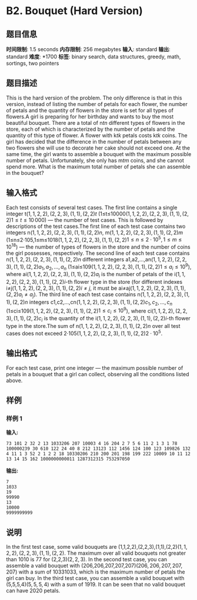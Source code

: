 # B2. Bouquet (Hard Version)

## 题目信息

**时间限制**: 1.5 seconds
**内存限制**: 256 megabytes
**输入**: standard
**输出**: standard
**难度**: *1700
**标签**: binary search, data structures, greedy, math, sortings, two pointers

## 题目描述

This is the hard version of the problem. The only difference is that in this version, instead of listing the number of petals for each flower, the number of petals and the quantity of flowers in the store is set for all types of flowers.A girl is preparing for her birthday and wants to buy the most beautiful bouquet. There are a total of n$t$$n$ different types of flowers in the store, each of which is characterized by the number of petals and the quantity of this type of flower. A flower with k$t$$k$ petals costs k$t$$k$ coins. The girl has decided that the difference in the number of petals between any two flowers she will use to decorate her cake should not exceed one. At the same time, the girl wants to assemble a bouquet with the maximum possible number of petals. Unfortunately, she only has m$t$$m$ coins, and she cannot spend more. What is the maximum total number of petals she can assemble in the bouquet?

## 输入格式

Each test consists of several test cases. The first line contains a single integer t$(1, 1, 2, 2), (2, 2, 3), (1, 1), (2, 2)$$t$ (1≤t≤10000$(1, 1, 2, 2), (2, 2, 3), (1, 1), (2, 2)$$1 \le t \le 10\,000$) — the number of test cases. This is followed by descriptions of the test cases.The first line of each test case contains two integers n$(1, 1, 2, 2), (2, 2, 3), (1, 1), (2, 2)$$n$, m$(1, 1, 2, 2), (2, 2, 3), (1, 1), (2, 2)$$m$ (1≤n≤2⋅105,1≤m≤1018$(1, 1, 2, 2), (2, 2, 3), (1, 1), (2, 2)$$1 \le n \le 2 \cdot 10^5, 1 \le m \le 10^{18}$) — the number of types of flowers in the store and the number of coins the girl possesses, respectively. The second line of each test case contains n$(1, 1, 2, 2), (2, 2, 3), (1, 1), (2, 2)$$n$ different integers a1,a2,…,an$(1, 1, 2, 2), (2, 2, 3), (1, 1), (2, 2)$$a_1, a_2, \ldots, a_n$ (1≤ai≤109$(1, 1, 2, 2), (2, 2, 3), (1, 1), (2, 2)$$1 \le a_i \le 10^9$), where ai$(1, 1, 2, 2), (2, 2, 3), (1, 1), (2, 2)$$a_i$ is the number of petals of the i$(1, 1, 2, 2), (2, 2, 3), (1, 1), (2, 2)$$i$-th flower type in the store (for different indexes i≠j$(1, 1, 2, 2), (2, 2, 3), (1, 1), (2, 2)$$i \neq j$, it must be ai≠aj$(1, 1, 2, 2), (2, 2, 3), (1, 1), (2, 2)$$a_i \neq a_j$). The third line of each test case contains n$(1, 1, 2, 2), (2, 2, 3), (1, 1), (2, 2)$$n$ integers c1,c2,…,cn$(1, 1, 2, 2), (2, 2, 3), (1, 1), (2, 2)$$c_1, c_2, \ldots, c_n$ (1≤ci≤109$(1, 1, 2, 2), (2, 2, 3), (1, 1), (2, 2)$$1 \le c_i \le 10^9$), where ci$(1, 1, 2, 2), (2, 2, 3), (1, 1), (2, 2)$$c_i$ is the quantity of the i$(1, 1, 2, 2), (2, 2, 3), (1, 1), (2, 2)$$i$-th flower type in the store.The sum of n$(1, 1, 2, 2), (2, 2, 3), (1, 1), (2, 2)$$n$ over all test cases does not exceed 2⋅105$(1, 1, 2, 2), (2, 2, 3), (1, 1), (2, 2)$$2 \cdot {10}^5$.

## 输出格式

For each test case, print one integer — the maximum possible number of petals in a bouquet that a girl can collect, observing all the conditions listed above.

## 样例

### 样例 1

**输入:**
```
73 101 2 32 2 13 1033206 207 10003 4 16 204 2 7 5 6 11 2 1 3 1 78 100000239 30 610 122 24 40 8 212 13123 112 1456 124 100 123 109826 132 4 11 1 3 52 2 1 2 2 18 10330206 210 200 201 198 199 222 10009 10 11 12 13 14 15 162 1000000000011 1287312315 753297050
```

**输出:**
```
7
1033
19
99990
13
10000
9999999999
```

## 说明

In the first test case, some valid bouquets are (1,1,2,2),(2,2,3),(1,1),(2,2)$(1, 1, 2, 2), (2, 2, 3), (1, 1), (2, 2)$. The maximum over all valid bouquets not greater than 10$10$ is 7$7$ for (2,2,3)$(2, 2, 3)$. In the second test case, you can assemble a valid bouquet with (206,206,207,207,207)$(206, 206, 207, 207, 207)$ with a sum of 1033$1033$, which is the maximum number of petals the girl can buy. In the third test case, you can assemble a valid bouquet with (5,5,5,4)$(5, 5, 5, 4)$ with a sum of 19$19$. It can be seen that no valid bouquet can have 20$20$ petals.

